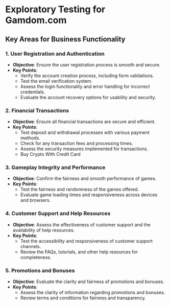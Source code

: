# Exploratory Testing for Gamdom.com

## Key Areas for Business Functionality

### 1. User Registration and Authentication

- **Objective**: Ensure the user registration process is smooth and secure.
- **Key Points**:
  - Verify the account creation process, including form validations.
  - Test the email verification system.
  - Assess the login functionality and error handling for incorrect credentials.
  - Evaluate the account recovery options for usability and security.

### 2. Financial Transactions

- **Objective**: Ensure all financial transactions are secure and efficient.
- **Key Points**:
  - Test deposit and withdrawal processes with various payment methods.
  - Check for any transaction fees and processing times.
  - Assess the security measures implemented for transactions.
  - Buy Crypto With Credit Card

### 3. Gameplay Integrity and Performance

- **Objective**: Confirm the fairness and smooth performance of games.
- **Key Points**:
  - Test the fairness and randomness of the games offered.
  - Evaluate game loading times and responsiveness across devices and browsers.

### 4. Customer Support and Help Resources

- **Objective**: Assess the effectiveness of customer support and the availability of help resources.
- **Key Points**:
  - Test the accessibility and responsiveness of customer support channels.
  - Review the FAQs, tutorials, and other help resources for completeness.

### 5. Promotions and Bonuses

- **Objective**: Evaluate the clarity and fairness of promotions and bonuses.
- **Key Points**:
  - Assess the clarity of information regarding promotions and bonuses.
  - Review terms and conditions for fairness and transparency.
